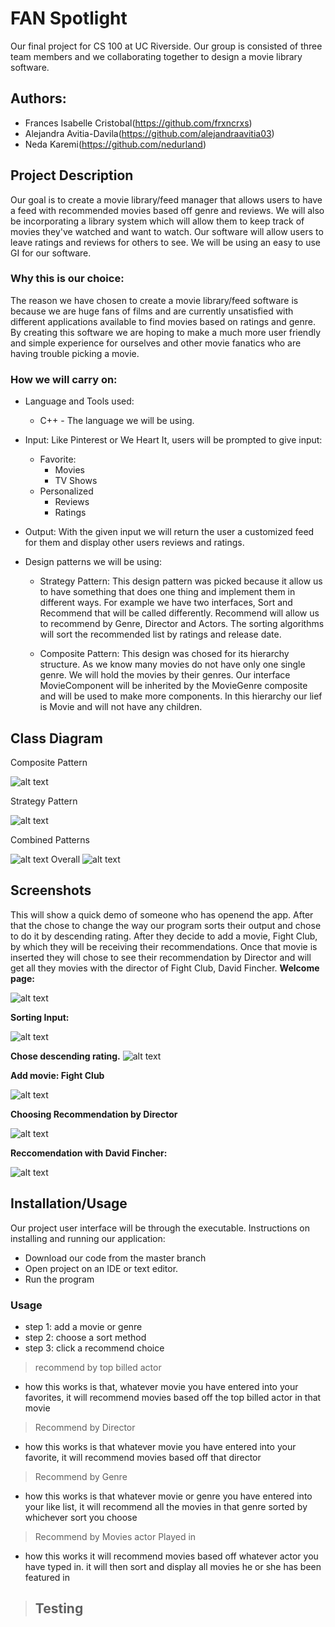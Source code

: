 # FAN Spotlight 
 Our final project for CS 100 at UC Riverside. Our group is consisted of three team members and we collaborating together to design a movie library software. 
## Authors: 
 * Frances Isabelle Cristobal(https://github.com/frxncrxs)
 * Alejandra Avitia-Davila(https://github.com/alejandraavitia03)
 * Neda Karemi(https://github.com/nedurland)


## Project Description
  Our goal is to create a movie library/feed manager that allows users to have a feed with recommended movies based off genre and reviews. We will also be incorporating a library system which will allow them to keep track of movies they've watched and want to watch. Our software will allow users to leave ratings and reviews for others to see. We will be using an easy to use GI for our software.
### Why this is our choice:
 The reason we have chosen to create a movie library/feed software is because we are huge fans of films and are currently unsatisfied with different applications available to find movies based on ratings and genre. By creating this software we are hoping to make a much more user friendly and simple experience for ourselves and other movie fanatics who are having trouble picking a movie.
### How we will carry on:
* Language and Tools used:
	* C++ - The language we will be using.

* Input: 
	Like Pinterest or We Heart It, users will be prompted to give input:
	* Favorite:
		* Movies
		* TV Shows 
	* Personalized
		* Reviews 
		* Ratings
* Output: 
	With the given input we will return the user a customized feed for them and display other users reviews and ratings. 
* Design patterns we will be using:
	* Strategy Pattern: This design pattern was picked because it allow us to have something that does one thing and implement them in different ways. For example we have two interfaces, Sort and Recommend that will be called differently. Recommend will allow us to recommend by Genre, Director and Actors. The sorting algorithms will sort the recommended list by ratings and release date.

	* Composite Pattern: This design was chosed for its hierarchy structure. As we know many movies do not have only one single genre. We will hold the movies by their genres. Our interface MovieComponent will be inherited by the MovieGenre composite and will be used to make more components. In this hierarchy our lief is Movie and will not have any children.
		


## Class Diagram
Composite Pattern

![alt text](https://github.com/cs100/final-project-nkare001-aavit004-fcris002/blob/e152d15ffcb8df1e0f2364876f3e9bd9f7677bd9/UML's/FAN%20Spotlight-Composite%20Pattern%20.png)

Strategy Pattern

![alt text](https://github.com/cs100/final-project-nkare001-aavit004-fcris002/blob/e152d15ffcb8df1e0f2364876f3e9bd9f7677bd9/UML's/FAN%20Spotlight-Strategy%20Pattern.png)

Combined Patterns

![alt text](https://github.com/cs100/final-project-nkare001-aavit004-fcris002/blob/e152d15ffcb8df1e0f2364876f3e9bd9f7677bd9/UML's/FAN%20Spotlight-Combined%20Patterns.png)
Overall
![alt text](https://github.com/cs100/final-project-nkare001-aavit004-fcris002/blob/3df8d614f20d55343067f6b030f0f667bf8e86e6/UML's/FAN%20Spotlight-Overall.png)

 
 
 ## Screenshots
 This will show a quick demo of someone who has openend the app. After that the chose to change the way our program sorts their output and chose to do it by descending rating. After they decide to add a movie, Fight Club, by which they will be receiving their recommendations. Once that movie is inserted they will chose to see their recommendation by Director and will get all they movies with the director of Fight Club, David Fincher. 
 **Welcome page:**
 
 ![alt text](https://github.com/cs100/final-project-nkare001-aavit004-fcris002/blob/master/Project_Screenshots/Screen%20Shot%202021-03-11%20at%201.28.14%20AM.png)
 
 **Sorting Input:**
 
 ![alt text](https://github.com/cs100/final-project-nkare001-aavit004-fcris002/blob/master/Project_Screenshots/Screen%20Shot%202021-03-11%20at%201.28.35%20AM.png)
 
 **Chose descending rating.**
 ![alt text](https://github.com/cs100/final-project-nkare001-aavit004-fcris002/blob/master/Project_Screenshots/Screen%20Shot%202021-03-11%20at%201.28.55%20AM.png)
 
 **Add movie: Fight Club**
 
 ![alt text](https://github.com/cs100/final-project-nkare001-aavit004-fcris002/blob/master/Project_Screenshots/Screen%20Shot%202021-03-11%20at%201.29.30%20AM.png)
 
 **Choosing Recommendation by Director**
 
 ![alt text](https://github.com/cs100/final-project-nkare001-aavit004-fcris002/blob/master/Project_Screenshots/Screen%20Shot%202021-03-11%20at%201.30.07%20AM.png)
 
 **Reccomendation with David Fincher:**
 
 ![alt text](https://github.com/cs100/final-project-nkare001-aavit004-fcris002/blob/master/Project_Screenshots/Screen%20Shot%202021-03-11%20at%201.30.27%20AM.png)
 
 
 ## Installation/Usage
 Our project user interface will be through the executable.
 Instructions on installing and running our application:
  * Download our code from the master branch
  * Open project on an IDE or text editor.
  * Run the program
  ### Usage
  * step 1: add a movie or genre
  * step 2: choose a sort method
  * step 3: click a recommend choice
> recommend by top billed actor
* how this works is that, whatever movie you have entered into your favorites, it will recommend movies based off the top billed actor in that movie
> Recommend by Director
* how this works is that whatever movie you have entered into your favorite, it will recommend movies based off that director
> Recommend by Genre
* how this works is that whatever movie or genre you have entered into your like list, it will recommend all the movies in that genre sorted by whichever sort you choose
> Recommend by Movies actor Played in
* how this works it will recommend movies based off whatever actor you have typed in. it will then sort and display all movies he or she has been featured in
> ## Testing

 
